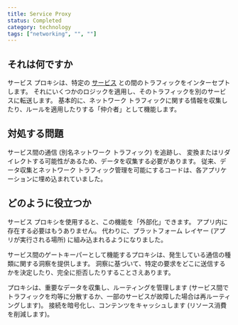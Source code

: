 ```yaml
---
title: Service Proxy
status: Completed
category: technology
tags: ["networking", "", ""]
---
```


## それは何ですか

サービス プロキシは、特定の [サービス](/service/) との間のトラフィックをインターセプトします。
それにいくつかのロジックを適用し、そのトラフィックを別のサービスに転送します。
基本的に、ネットワーク トラフィックに関する情報を収集したり、ルールを適用したりする「仲介者」として機能します。

## 対処する問題

サービス間の通信 (別名ネットワーク トラフィック) を追跡し、
変換またはリダイレクトする可能性があるため、データを収集する必要があります。
従来、データ収集とネットワーク トラフィック管理を可能にするコードは、各アプリケーションに埋め込まれていました。

## どのように役立つか

サービス プロキシを使用すると、この機能を「外部化」できます。
アプリ内に存在する必要はもうありません。
代わりに、プラットフォーム レイヤー (アプリが実行される場所) に組み込まれるようになりました。

サービス間のゲートキーパーとして機能するプロキシは、発生している通信の種類に関する洞察を提供します。
洞察に基づいて、特定の要求をどこに送信するかを決定したり、完全に拒否したりすることさえあります。

プロキシは、重要なデータを収集し、ルーティングを管理します (サービス間でトラフィックを均等に分散するか、一部のサービスが故障した場合は再ルーティングします)。
接続を暗号化し、コンテンツをキャッシュします (リソース消費を削減します)。
